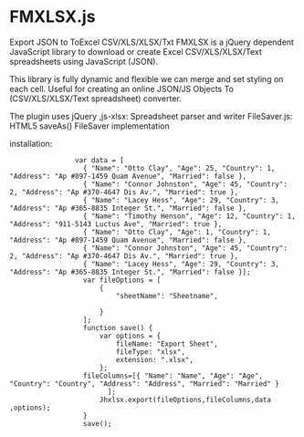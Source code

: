 # FMXLSX.js
Export JSON to ToExcel CSV/XLS/XLSX/Txt 
FMXLSX is a jQuery dependent JavaScript library to download or create Excel CSV/XLS/XLSX/Text spreadsheets using JavaScript (JSON).

This library is fully dynamic and flexible we can merge and set styling on each cell. Useful for creating an online JSON/JS Objects To (CSV/XLS/XLSX/Text spreadsheet) converter.

The plugin uses jQuery ,js-xlsx: Spreadsheet parser and writer
FileSaver.js: HTML5 saveAs() FileSaver implementation

installation:

<script src=".../plugins/FMXLSX/FMXLSX.js'" ></script> 


                    var data = [
                      { "Name": "Otto Clay", "Age": 25, "Country": 1, "Address": "Ap #897-1459 Quam Avenue", "Married": false },
                      { "Name": "Connor Johnston", "Age": 45, "Country": 2, "Address": "Ap #370-4647 Dis Av.", "Married": true },
                      { "Name": "Lacey Hess", "Age": 29, "Country": 3, "Address": "Ap #365-8835 Integer St.", "Married": false },
                      { "Name": "Timothy Henson", "Age": 12, "Country": 1, "Address": "911-5143 Luctus Ave", "Married": true },
                      { "Name": "Otto Clay", "Age": 1, "Country": 1, "Address": "Ap #897-1459 Quam Avenue", "Married": false },
                      { "Name": "Connor Johnston", "Age": 45, "Country": 2, "Address": "Ap #370-4647 Dis Av.", "Married": true },
                      { "Name": "Lacey Hess", "Age": 29, "Country": 3, "Address": "Ap #365-8835 Integer St.", "Married": false }];
                      var fileOptions = [
                          {
                              "sheetName": "Sheetname",
                             
                          }
                      ];
                      function save() {
                          var options = {
                              fileName: "Export Sheet",
                              fileType: "xlsx",
                              extension: ".xlsx",
                          };
                      fileColumns=[{ "Name": "Name", "Age": "Age", "Country": "Country", "Address": "Address", "Married": "Married" }
                            ];
                          Jhxlsx.export(fileOptions,fileColumns,data ,options);
                      }
                      save();
